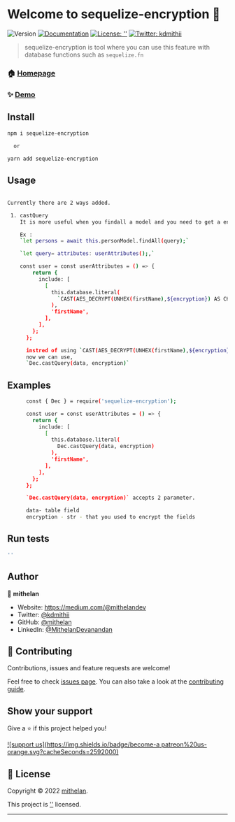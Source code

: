 # Welcome to sequelize-encryption 👋
![Version](https://img.shields.io/badge/version-1.0.0-blue.svg?cacheSeconds=2592000)
[![Documentation](https://img.shields.io/badge/documentation-yes-brightgreen.svg)](https://github.com/mithelan/aes-mysql-node)
[![License: ''](https://img.shields.io/badge/License-''-yellow.svg)](;;)
[![Twitter: kdmithii](https://img.shields.io/twitter/follow/kdmithii.svg?style=social)](https://twitter.com/kdmithii)

> sequelize-encryption is tool where you can use this feature with database functions such as `sequelize.fn`
### 🏠 [Homepage](https://github.com/mithelan/aes-mysql-node)

### ✨ [Demo]('')

## Install

```sh
npm i sequelize-encryption
 
  or

yarn add sequelize-encryption
```

## Usage

```sh

Currently there are 2 ways added.

 1. castQuery
    It is more useful when you findall a model and you need to get a encrypted field changed into decrypted field.

    Ex : 
    `let persons = await this.personModel.findAll(query);`

    `let query= attributes: userAttributes();,`

    const user = const userAttributes = () => {
        return {
          include: [
            [
              this.database.literal(
                `CAST(AES_DECRYPT(UNHEX(firstName),${encryption}) AS CHAR(50))`
              ),
              'firstName',
            ],
          ],
        };
      };

      instred of using `CAST(AES_DECRYPT(UNHEX(firstName),${encryption}) AS CHAR(50))`
      now we can use,
      `Dec.castQuery(data, encryption)`


```

## Examples

```sh
      const { Dec } = require('sequelize-encryption');

      const user = const userAttributes = () => {
        return {
          include: [
            [
              this.database.literal(
                Dec.castQuery(data, encryption)
              ),
              'firstName',
            ],
          ],
        };
      };

      `Dec.castQuery(data, encryption)` accepts 2 parameter.

      data- table field
      encryption - str - that you used to encrypt the fields


```
## Run tests

```sh
''
```

## Author

👤 **mithelan**

* Website: https://medium.com/@mithelandev
* Twitter: [@kdmithii](https://twitter.com/kdmithi)
* GitHub: [@mithelan](https://github.com/mithelan)
* LinkedIn: [@MithelanDevanandan](https://linkedin.com/in/MithelanDevanandan)

## 🤝 Contributing

Contributions, issues and feature requests are welcome!

Feel free to check [issues page](https://github.com/mithelan/aes-mysql-node/issues). You can also take a look at the [contributing guide](https://github.com/mithelan/aes-mysql-node).

## Show your support

Give a ⭐️ if this project helped you!

[![support us](https://img.shields.io/badge/become-a patreon%20us-orange.svg?cacheSeconds=2592000)](https://www.patreon.com/mithelan)


## 📝 License

Copyright © 2022 [mithelan](https://github.com/mithelan).

This project is [''](;;) licensed.

***


